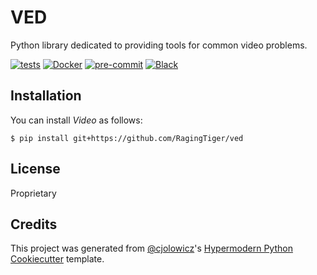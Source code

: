 # VED

Python library dedicated to providing tools for common video problems.

[![tests](https://github.com/RagingTiger/ved/workflows/tests/badge.svg)][tests]
[![Docker](https://github.com/RagingTiger/ved/workflows/docker/badge.svg)][docker]
[![pre-commit](https://img.shields.io/badge/pre--commit-enabled-brightgreen?logo=pre-commit&logoColor=white)][pre-commit]
[![Black](https://img.shields.io/badge/code%20style-black-000000.svg)][black]

[tests]: https://github.com/RagingTiger/ved/actions?workflow=tests
[docker]: https://github.com/RagingTiger/ved/actions?workflow=docker
[pre-commit]: https://github.com/pre-commit/pre-commit
[black]: https://github.com/psf/black

## Installation

You can install _Video_ as follows:

```console
$ pip install git+https://github.com/RagingTiger/ved
```

## License

Proprietary

## Credits

This project was generated from [@cjolowicz]'s [Hypermodern Python Cookiecutter] template.

[@cjolowicz]: https://github.com/cjolowicz
[hypermodern python cookiecutter]: https://github.com/cjolowicz/cookiecutter-hypermodern-python

<!-- github-only -->
